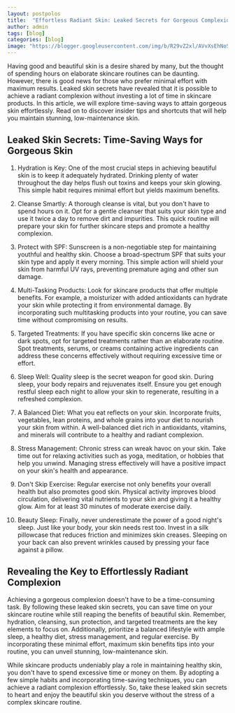 ```yaml
---
layout: postpolos
title:  "Effortless Radiant Skin: Leaked Secrets for Gorgeous Complexion"
author: admin
tags: [blog]
categories: [blog]
image: "https://blogger.googleusercontent.com/img/b/R29vZ2xl/AVvXsEhNoSMO-bX2m0LosMlJ1we_bLHOGHOVdai0KbXOHLopzVfCGkN1QRelTObEjOg9rvyGdJgPEhOANZwZYkox5ajsIr6FiYlQ_-pbZaabFJVJo2gBFdVENlrZrF-WAYo-zDEkk3S72GRdPvsH4yWmXhAWBcqSyfdHXvG44aG6HCJ1dj7j5699jU2CimqmAizg/s1600/20240407_213453.jpg"
---
```


<p>Having good and beautiful skin is a desire shared by many, but the thought of spending hours on elaborate skincare routines can be daunting. However, there is good news for those who prefer minimal effort with maximum results. Leaked skin secrets have revealed that it is possible to achieve a radiant complexion without investing a lot of time in skincare products. In this article, we will explore time-saving ways to attain gorgeous skin effortlessly. Read on to discover insider tips and shortcuts that will help you maintain stunning, low-maintenance skin.</p>
<h2>Leaked Skin Secrets: Time-Saving Ways for Gorgeous Skin</h2>
<ol>
<li>
<p>Hydration is Key: One of the most crucial steps in achieving beautiful skin is to keep it adequately hydrated. Drinking plenty of water throughout the day helps flush out toxins and keeps your skin glowing. This simple habit requires minimal effort but yields maximum benefits.</p>
</li>
<li>
<p>Cleanse Smartly: A thorough cleanse is vital, but you don't have to spend hours on it. Opt for a gentle cleanser that suits your skin type and use it twice a day to remove dirt and impurities. This quick routine will prepare your skin for further skincare steps and promote a healthy complexion.</p>
</li>
<li>
<p>Protect with SPF: Sunscreen is a non-negotiable step for maintaining youthful and healthy skin. Choose a broad-spectrum SPF that suits your skin type and apply it every morning. This simple action will shield your skin from harmful UV rays, preventing premature aging and other sun damage.</p>
</li>
<li>
<p>Multi-Tasking Products: Look for skincare products that offer multiple benefits. For example, a moisturizer with added antioxidants can hydrate your skin while protecting it from environmental damage. By incorporating such multitasking products into your routine, you can save time without compromising on results.</p>
</li>
<li>
<p>Targeted Treatments: If you have specific skin concerns like acne or dark spots, opt for targeted treatments rather than an elaborate routine. Spot treatments, serums, or creams containing active ingredients can address these concerns effectively without requiring excessive time or effort.</p>
</li>
<li>
<p>Sleep Well: Quality sleep is the secret weapon for good skin. During sleep, your body repairs and rejuvenates itself. Ensure you get enough restful sleep each night to allow your skin to regenerate, resulting in a refreshed complexion.</p>
</li>
<li>
<p>A Balanced Diet: What you eat reflects on your skin. Incorporate fruits, vegetables, lean proteins, and whole grains into your diet to nourish your skin from within. A well-balanced diet rich in antioxidants, vitamins, and minerals will contribute to a healthy and radiant complexion.</p>
</li>
<li>
<p>Stress Management: Chronic stress can wreak havoc on your skin. Take time out for relaxing activities such as yoga, meditation, or hobbies that help you unwind. Managing stress effectively will have a positive impact on your skin's health and appearance.</p>
</li>
<li>
<p>Don't Skip Exercise: Regular exercise not only benefits your overall health but also promotes good skin. Physical activity improves blood circulation, delivering vital nutrients to your skin and giving it a healthy glow. Aim for at least 30 minutes of moderate exercise daily.</p>
</li>
<li>
<p>Beauty Sleep: Finally, never underestimate the power of a good night's sleep. Just like your body, your skin needs rest too. Invest in a silk pillowcase that reduces friction and minimizes skin creases. Sleeping on your back can also prevent wrinkles caused by pressing your face against a pillow.</p>
</li>
</ol>
<h2>Revealing the Key to Effortlessly Radiant Complexion</h2>
<p>Achieving a gorgeous complexion doesn't have to be a time-consuming task. By following these leaked skin secrets, you can save time on your skincare routine while still reaping the benefits of beautiful skin. Remember, hydration, cleansing, sun protection, and targeted treatments are the key elements to focus on. Additionally, prioritize a balanced lifestyle with ample sleep, a healthy diet, stress management, and regular exercise. By incorporating these minimal effort, maximum skin benefits tips into your routine, you can unveil stunning, low-maintenance skin.</p>
<p>While skincare products undeniably play a role in maintaining healthy skin, you don't have to spend excessive time or money on them. By adopting a few simple habits and incorporating time-saving techniques, you can achieve a radiant complexion effortlessly. So, take these leaked skin secrets to heart and enjoy the beautiful skin you deserve without the stress of a complex skincare routine.</p>


